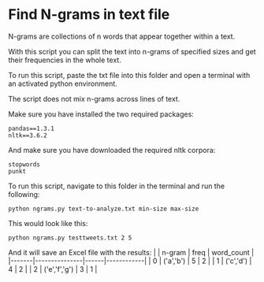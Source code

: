 # Find N-grams in text file

N-grams are collections of n words that appear together within a text.

With this script you can split the text into n-grams of specified sizes and get their frequencies in the whole text.

To run this script, paste the txt file into this folder and open a terminal with an activated python environment.

The script does not mix n-grams across lines of text.

Make sure you have installed the two required packages:
```
pandas==1.3.1
nltk==3.6.2
```

And make sure you have downloaded the required nltk corpora:
```
stopwords
punkt
```

To run this script, navigate to this folder in the terminal and run the following:
```
python ngrams.py text-to-analyze.txt min-size max-size
```

This would look like this:
```
python ngrams.py testtweets.txt 2 5
```

And it will save an Excel file with the results:
|       | n-gram        | freq | word_count |
|-------|---------------|------|------------|
| 0     | ('a','b')     | 5    | 2          |
| 1     | ('c','d')     | 4    | 2          |
| 2     | ('e','f','g') | 3    | 1          |